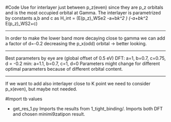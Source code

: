#Code
Use for interlayer just between p_z(even) since they are p_z orbitals and is the most occupied orbital at Gamma.
The interlayer is parametrized by constants a,b and c as
H_int = (E(p_z)_WSe2    -a+b*k^2    )
        (-a+b*k^2       E(p_z)_WS2+c)
***
In order to make the lower band more decaying close to gamma we can add a factor of d=-0.2 decreasing the p_x(odd) orbital -> better looking.
****
Best parameters by eye are (global offset of 0.5 eV)
    DFT: a=1, b=0.7, c=0.75, d = -0.2
    min: a=1.1, b=0.7, c=1, d=0
Parameters might change for different optimal parameters because of different orbital content.
****
If we want to add also interlayer close to K point we need to consider p_x(even), but maybe not needed.

#Import tb values
- get_res_1.py
Imports the results from 1_tight_binding/. Imports both DFT and chosen minimi9zatipon result.

